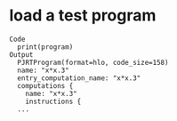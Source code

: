 # load a test program

    Code
      print(program)
    Output
      PJRTProgram(format=hlo, code_size=158)
      name: "x*x.3"
      entry_computation_name: "x*x.3"
      computations {
        name: "x*x.3"
        instructions {
      ... 

